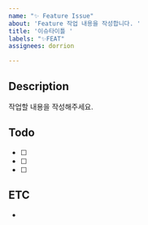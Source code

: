 ```yaml
---
name: "✨ Feature Issue"
about: 'Feature 작업 내용을 작성합니다. '
title: '이슈타이틀 '
labels: "✨FEAT"
assignees: dorrion

---
```


## Description

작업할 내용을 작성해주세요.

## Todo

- [ ] 
- [ ] 
- [ ] 

## ETC
-
